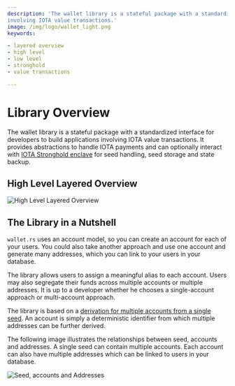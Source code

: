 ```yaml
---
description: 'The wallet library is a stateful package with a standardized interface for developers to build applications
involving IOTA value transactions.'
image: /img/logo/wallet_light.png
keywords:

- layered overview
- high level
- low level
- stronghold
- value transactions

---
```


# Library Overview

The wallet library is a stateful package with a standardized interface for developers to build applications involving
IOTA value transactions. It provides abstractions to handle IOTA payments and can optionally interact
with [IOTA Stronghold enclave](https://github.com/iotaledger/stronghold.rs/) for seed handling, seed storage and state
backup.

## High Level Layered Overview

![High Level Layered Overview](/img/overview/iota_layers_overview.svg)

## The Library in a Nutshell

`wallet.rs` uses an account model, so you can create an account for each of your users. You could also take another
approach and use one account and generate many addresses, which you can link to your users in your database.

The library allows users to assign a meaningful alias to each account. Users may also segregate their funds across
multiple accounts or multiple addresses. It is up to a developer whether he chooses a single-account approach or
multi-account approach.

The library is based on
a [derivation for multiple accounts from a single seed](https://wiki.iota.org/introduction/reference/details#addresskey-space).
An account is simply a deterministic identifier from which multiple addresses can be further derived.

The following image illustrates the relationships between seed, accounts and addresses. A single seed can contain
multiple accounts. Each account can also have multiple addresses which can be linked to users in your database.

![Seed, accounts and Addresses](/img/libraries/address_generation.svg)
